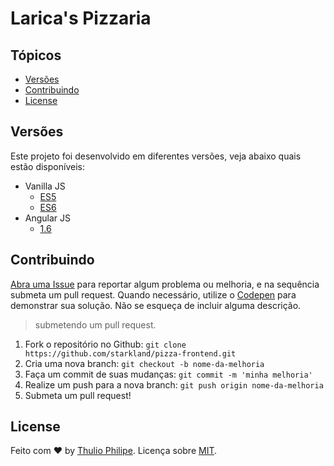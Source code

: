 # Larica's Pizzaria

## Tópicos

- [Versões](#versões)
- [Contribuindo](#contribuindo)
- [License](#license)

## Versões

Este projeto foi desenvolvido em diferentes versões, veja abaixo quais estão disponíveis:

- Vanilla JS
  - [ES5](https://github.com/starkland/pizza-frontend/tree/master)
  - [ES6](https://github.com/starkland/pizza-frontend/tree/es6)
- Angular JS
  - [1.6](https://github.com/starkland/pizza-frontend/tree/angular-v1)


## Contribuindo

[Abra uma Issue](https://github.com/starkland/pizza-frontend/issues/new) para reportar algum problema ou melhoria, e na sequência submeta um pull request.
Quando necessário, utilize o [Codepen](http://codepen.io/) para demonstrar sua solução. Não se esqueça de incluir alguma descrição.


> submetendo um pull request.

1. Fork o repositório no Github: `git clone https://github.com/starkland/pizza-frontend.git`
1. Cria uma nova branch: `git checkout -b nome-da-melhoria`
1. Faça um commit de suas mudanças: `git commit -m 'minha melhoria'`
1. Realize um push para a nova branch: `git push origin nome-da-melhoria`
1. Submeta um pull request!


## License

Feito com ♥ by [Thulio Philipe](https://twitter.com/thulioph_). Licença sobre [MIT](https://thulioph.mit-license.org).